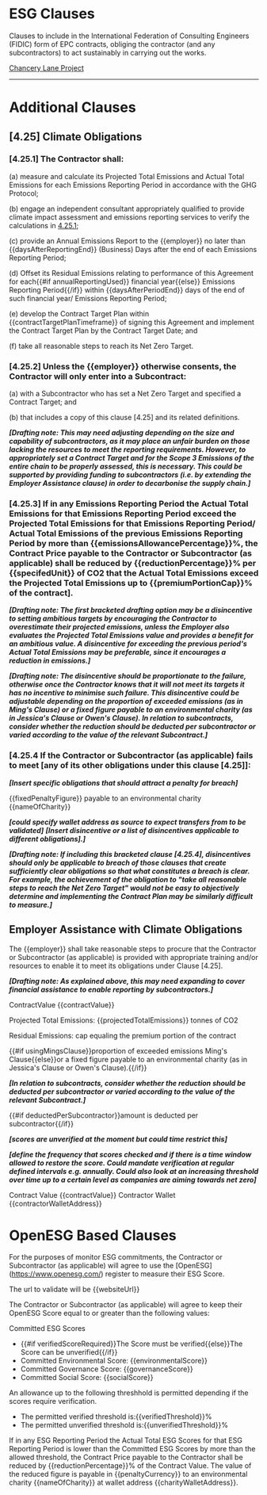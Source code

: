 # ESG Clauses
Clauses to include in the International Federation of Consulting Engineers (FIDIC) form of EPC contracts, obliging the contractor (and any subcontractors) to act sustainably in carrying out the works.

[Chancery Lane Project](https://chancerylaneproject.org/climate-clauses/net-zero-obligations-in-fidic-engineering-procurement-and-construction-epc-contracts/)
___
# Additional Clauses

## [4.25] Climate Obligations

### [4.25.1] The Contractor shall:

(a) measure and calculate its Projected Total Emissions and Actual Total Emissions for each Emissions Reporting Period in accordance with the GHG Protocol;

(b) engage an independent consultant appropriately qualified to provide climate impact assessment and emissions reporting services to verify the calculations in [4.25.1](a);

(c) provide an Annual Emissions Report to the {{employer}} no later than {{daysAfterReportingEnd}} (Business) Days after the end of each Emissions Reporting Period;

(d) Offset its Residual Emissions relating to performance of this Agreement for each{{#if annualReportingUsed}} financial year{{else}} Emissions Reporting Period{{/if}} within {{daysAfterPeriodEnd}} days of the end of such financial year/ Emissions Reporting Period;

(e) develop the Contract Target Plan within {{contractTargetPlanTimeframe}} of signing this Agreement and implement the Contract Target Plan by the Contract Target Date; and

(f) take all reasonable steps to reach its Net Zero Target.

### [4.25.2] Unless the {{employer}} otherwise consents, the Contractor will only enter into a Subcontract:

(a) with a Subcontractor who has set a Net Zero Target and specified a Contract Target; and 

(b) that includes a copy of this clause [4.25] and its related definitions.

***[Drafting note: This may need adjusting depending on the size and capability of subcontractors, as it may place an unfair burden on those lacking the resources to meet the reporting requirements. However, to appropriately set a Contract Target and for the Scope 3 Emissions of the entire chain to be properly assessed, this is necessary. This could be supported by providing funding to subcontractors (i.e. by extending the Employer Assistance clause) in order to decarbonise the supply chain.]***

### [4.25.3] If in any Emissions Reporting Period the Actual Total Emissions for that Emissions Reporting Period exceed the Projected Total Emissions for that Emissions Reporting Period/ Actual Total Emissions of the previous Emissions Reporting Period by more than {{emissionsAllowancePercentage}}%, the Contract Price payable to the Contractor or Subcontractor (as applicable) shall be reduced by {{reductionPercentage}}% per {{specifedUnit}} of CO2 that the Actual Total Emissions exceed the Projected Total Emissions up to {{premiumPortionCap}}% of the contract]. 

***[Drafting note: The first bracketed drafting option may be a disincentive to setting ambitious targets by encouraging the Contractor to overestimate their projected emissions, unless the Employer also evaluates the Projected Total Emissions value and provides a benefit for an ambitious value. A disincentive for exceeding the previous period's Actual Total Emissions may be preferable, since it encourages a reduction in emissions.]***

***[Drafting note: The disincentive should be proportionate to the failure, otherwise once the Contractor knows that it will not meet its targets it has no incentive to minimise such failure. This disincentive could be adjustable depending on the proportion of exceeded emissions (as in Ming's Clause) or a fixed figure payable to an environmental charity (as in Jessica's Clause or Owen's Clause). In relation to subcontracts, consider whether the reduction should be deducted per subcontractor or varied according to the value of the relevant Subcontract.]***

### [4.25.4 If the Contractor or Subcontractor (as applicable) fails to meet [any of its other obligations under this clause [4.25]]: 

***[Insert specific obligations that should attract a penalty for breach]***

{{fixedPenaltyFigure}} payable to an environmental charity {{nameOfCharity}}

***[could specify wallet address as source to expect transfers from to be validated]***
***[Insert disincentive or a list of disincentives applicable to different obligations].]***

***[Drafting note: If including this bracketed clause [4.25.4], disincentives should only be applicable to breach of those clauses that create sufficiently clear obligations so that what constitutes a breach is clear. For example, the achievement of the obligation to "take all reasonable steps to reach the Net Zero Target" would not be easy to objectively determine and implementing the Contract Plan may be similarly difficult to measure.]***

## Employer Assistance with Climate Obligations

The {{employer}} shall take reasonable steps to procure that the Contractor or Subcontractor (as applicable) is provided with appropriate training and/or resources to enable it to meet its obligations under Clause [4.25].

***[Drafting note: As explained above, this may need expanding to cover financial assistance to enable reporting by subcontractors.]***

ContractValue {{contractValue}}

Projected Total Emissions: {{projectedTotalEmissions}} tonnes of CO2

Residual Emissions:
cap equaling the premium portion of the contract

{{#if usingMingsClause}}proportion of exceeded emissions Ming's Clause{{else}}or a fixed figure payable to an environmental charity (as in Jessica's Clause or Owen's Clause).{{/if}} 

***[In relation to subcontracts, consider whether the reduction should be deducted per subcontractor or varied according to the value of the relevant Subcontract.]***

{{#if deductedPerSubcontractor}}amount is deducted per subcontractor{{/if}}


***[scores are unverified at the moment but could time restrict this]***

***[define the frequency that scores checked and if there is a time window allowed to restore the score. Could mandate verification at regular defined intervals e.g. annually. Could also look at an increasing threshold over time up to a certain level as companies are aiming towards net zero]***

Contract Value {{contractValue}}
Contractor Wallet {{contractorWalletAddress}}

# OpenESG Based Clauses

For the purposes of monitor ESG commitments, the Contractor or Subcontractor (as applicable) will agree to use the [OpenESG] (https://www.openesg.com/) register to measure their ESG Score. 

The url to validate will be {{websiteUrl}}

The Contractor or Subcontractor (as applicable) will agree to keep their OpenESG Score equal to or greater than the following values:

Committed ESG Scores
* {{#if verifiedScoreRequired}}The Score must be verified{{else}}The Score can be unverified{{/if}}
* Committed Environmental Score: {{environmentalScore}}
* Committed Governance Score: {{governanceScore}}
* Committed Social Score: {{socialScore}}

An allowance up to the following threshhold is permitted depending if the scores require verification.
* The permitted verified threshold is:{{verifiedThreshold}}%
* The permitted unverified threshold is:{{unverifiedThreshold}}%

If in any ESG Reporting Period the Actual Total ESG Scores for that ESG Reporting Period is lower than the Committed ESG Scores by more than the allowed threshold, the Contract Price payable to the Contractor shall be reduced by {{reductionPercentage}}% of the Contract Value. The value of the reduced figure is payable in {{penaltyCurrency}} to an environmental charity {{nameOfCharity}} at wallet address {{charityWalletAddress}}.